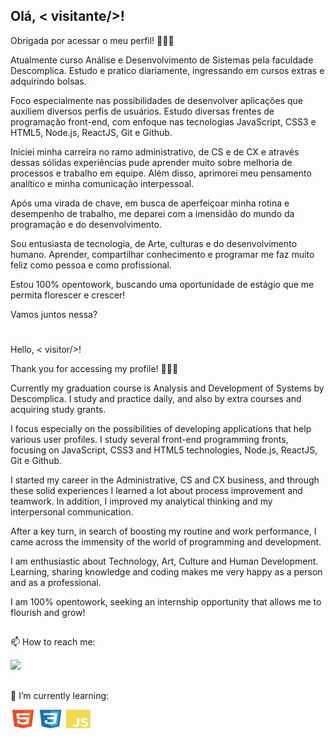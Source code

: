 ## Olá, < visitante/>! 

Obrigada por acessar o meu perfil! 👩🏽‍💻 

Atualmente curso Análise e Desenvolvimento de Sistemas pela faculdade Descomplica. 
Estudo e pratico diariamente, ingressando em cursos extras e adquirindo bolsas. 

Foco especialmente nas possibilidades de desenvolver aplicações que auxiliem diversos perfis de usuários.
Estudo diversas frentes de programação front-end, com enfoque nas tecnologias JavaScript, CSS3 e HTML5, Node.js, ReactJS, Git e Github.

Iniciei minha carreira no ramo administrativo, de CS e de CX e através dessas sólidas experiências pude aprender muito sobre melhoria de processos e trabalho em equipe. 
Além disso, aprimorei meu pensamento analítico e minha comunicação interpessoal.

Após uma virada de chave, em busca de aperfeiçoar minha rotina e desempenho de trabalho, me deparei com a imensidão do mundo da programação e do desenvolvimento. 

Sou entusiasta de tecnologia, de Arte, culturas e do desenvolvimento humano. 
Aprender, compartilhar conhecimento e programar me faz muito feliz como pessoa e como profissional.

Estou 100% opentowork, buscando uma oportunidade de estágio que me permita florescer e crescer! 

Vamos juntos nessa? 

#

Hello, < visitor/>!

Thank you for accessing my profile! 👩🏽‍💻 

Currently my graduation course is Analysis and Development of Systems by Descomplica. 
I study and practice daily, and also by extra courses and acquiring study grants.

I focus especially on the possibilities of developing applications that help various user profiles.
I study several front-end programming fronts, focusing on JavaScript, CSS3 and HTML5 technologies, Node.js, ReactJS, Git e Github.

I started my career in the Administrative, CS and CX business, and through these solid experiences I learned a lot about process improvement and teamwork. 
In addition, I improved my analytical thinking and my interpersonal communication.

After a key turn, in search of boosting my routine and work performance, I came across the immensity of the world of programming and development. 

I am enthusiastic about Technology, Art, Culture and Human Development. 
Learning, sharing knowledge and coding makes me very happy as a person and as a professional.

I am 100% opentowork, seeking an internship opportunity that allows me to flourish and grow! 

 ##
 
  📫 How to reach me:
  <div> 
   <a href="https://www.linkedin.com/in/siqueirapaola" target="_blank"><img src="https://img.shields.io/badge/LinkedIn-0077B5?style=for-the-badge&logo=linkedin&logoColor=white" target="_blank"></a> 
 </div>

 ##
🌱 I’m currently learning:
<div style="display: inline_block">
    <img align="center" alt="paola-HTML" height="30" width="40" src="https://raw.githubusercontent.com/devicons/devicon/master/icons/html5/html5-original.svg">
    <img align="center" alt="paola-CSS" height="30" width="40" src="https://raw.githubusercontent.com/devicons/devicon/master/icons/css3/css3-original.svg">
    <img align="center" alt="paola-Js" height="30" width="40" src="https://raw.githubusercontent.com/devicons/devicon/master/icons/javascript/javascript-plain.svg">
 </div>
 







<!--
- 🔭 I’m currently working on ...
- 🌱 I’m currently learning ...
- 👯 I’m looking to collaborate on ...
- 🤔 I’m looking for help with ...
- 💬 Ask me about ...
- 📫 How to reach me: ...
- 😄 Pronouns: ...
- ⚡ Fun fact: ...
-->
